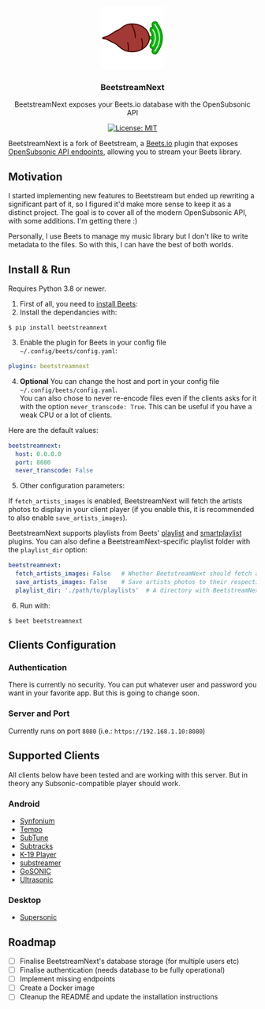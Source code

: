 <br />

<div align="center">

  <a href="https://github.com/FlorentLM/pytinybvh">
    <img src="beetstreamnext.svg" alt="Logo" width="128" height="128">
  </a>

<h3 align="center">BeetstreamNext</h3>
  <p>
  BeetstreamNext exposes your Beets.io database with the OpenSubsonic API
  <br/>

[![License: MIT](https://img.shields.io/badge/License-MIT-yellow.svg)](https://opensource.org/licenses/MIT)  

  </p>
</div>


BeetstreamNext is a fork of Beetstream, a [Beets.io](https://beets.io) plugin that exposes [OpenSubsonic API endpoints](https://opensubsonic.netlify.app/docs/opensubsonic-api/), allowing you to stream your Beets library.

## Motivation

I started implementing new features to Beetstream but ended up rewriting a significant part of it, so I figured it'd make more sense to keep it as a distinct project.
The goal is to cover all of the modern OpenSubsonic API, with some additions. I'm getting there :)

Personally, I use Beets to manage my music library but I don't like to write metadata to the files. So with this, I can have the best of both worlds.

## Install & Run

Requires Python 3.8 or newer.

1) First of all, you need to [install Beets](https://beets.readthedocs.io/en/stable/guides/main.html):
2) Install the dependancies with:

```
$ pip install beetstreamnext
```

3) Enable the plugin for Beets in your config file `~/.config/beets/config.yaml`:
```yaml
plugins: beetstreamnext
```

4) **Optional** You can change the host and port in your config file `~/.config/beets/config.yaml`.  
You can also chose to never re-encode files even if the clients asks for it with the option `never_transcode: True`. This can be useful if you have a weak CPU or a lot of clients.

Here are the default values:
```yaml
beetstreamnext:
  host: 0.0.0.0
  port: 8080
  never_transcode: False
```

5) Other configuration parameters:

If `fetch_artists_images` is enabled, BeetstreamNext will fetch the artists photos to display in your client player (if you enable this, it is recommended to also enable `save_artists_images`).

BeetstreamNext supports playlists from Beets' [playlist](https://beets.readthedocs.io/en/stable/plugins/playlist.html) and [smartplaylist](https://beets.readthedocs.io/en/stable/plugins/smartplaylist.html) plugins. You can also define a BeetstreamNext-specific playlist folder with the `playlist_dir` option:
```yaml
beetstreamnext:
  fetch_artists_images: False   # Whether BeetstreamNext should fetch artists photos when clients request them
  save_artists_images: False    # Save artists photos to their respective folders in your music library
  playlist_dir: './path/to/playlists'  # A directory with BeetstreamNext-specific playlists
```

6) Run with:
```
$ beet beetstreamnext
```

## Clients Configuration

### Authentication

There is currently no security. You can put whatever user and password you want in your favorite app.
But this is going to change soon.

### Server and Port

Currently runs on port `8080` (i.e.: `https://192.168.1.10:8080`)

## Supported Clients

All clients below have been tested and are working with this server. But in theory any Subsonic-compatible player should work.

### Android

- [Synfonium](https://symfonium.app/)
- [Tempo](https://github.com/CappielloAntonio/tempo)
- [SubTune](https://github.com/TaylorKunZhang/SubTune)
- [Subtracks](https://github.com/austinried/subtracks)
- [K-19 Player](https://github.com/ulysg/k19-player)
- [substreamer](https://substreamerapp.com/)
- [GoSONIC](https://play.google.com/store/apps/details?id=com.readysteadygosoftware.gosonic&hl=en_GB)
- [Ultrasonic](https://gitlab.com/ultrasonic/ultrasonic)

### Desktop

- [Supersonic](https://github.com/dweymouth/supersonic)

## Roadmap

- [ ] Finalise BeetstreamNext's database storage (for multiple users etc)
- [ ] Finalise authentication (needs database to be fully operational)
- [ ] Implement missing endpoints
- [ ] Create a Docker image
- [ ] Cleanup the README and update the installation instructions
